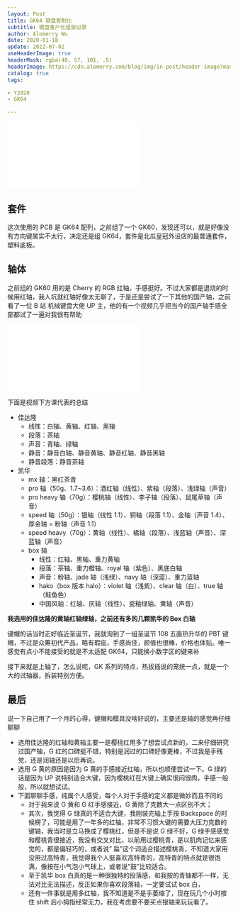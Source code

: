```yaml
---
layout: Post
title: GK64 键盘客制化
subtitle: 键盘客户化组装记录
author: Alomerry Wu
date: 2020-01-18
update: 2022-07-02
useHeaderImage: true
headerMask: rgba(40, 57, 101, .5)
headerImage: https://cdn.alomerry.com/blog/img/in-post/header-image?max=29
catalog: true
tags:

- Y2020
- GK64

---
```



<iframe class="iframe_video" src="//player.bilibili.com/player.html?aid=80671477&cid=138048498&page=1" scrolling="no" border="0" frameborder="no" framespacing="0" allowfullscreen="true"> </iframe>

## 套件

这次使用的 PCB 是 GK64 配列，之前组了一个 GK60，发现还可以，就是好像没有方向键属实不太行，决定还是组 GK64，套件是北瓜皇冠外设店的最普通套件，塑料底板。

## 轴体

之前组的 GK60 用的是 Cherry 的 RGB 红轴，手感挺好。不过大家都是退烧的时候用红轴，我人坑就红轴好像太无聊了，于是还是尝试了一下其他的国产轴，之前看了一位 B 站
机械键盘大佬 UP 主，他的有一个视频几乎把当今的国产轴手感全部都试了一遍对我很有帮助

<iframe class="iframe_video" src="//player.bilibili.com/player.html?aid=54764185&cid=95790433&page=1" scrolling="no" border="0" frameborder="no" framespacing="0" allowfullscreen="true"></iframe>

下面是视频下方课代表的总结

- 佳达隆
  - 线性：白轴、黄轴、红轴、黑轴
  - 段落：茶轴
  - 声音：青轴、绿轴
  - 静音：静音白轴、静音黄轴、静音红轴、静音黑轴
  - 静音段落：静音茶轴
- 凯华
  - mx 轴：黑红茶青
  - pro 轴（50g、1.7~3.6）：酒红轴（线性）、紫轴（段落）、浅绿轴（声音）
  - pro heavy 轴（70g）：樱桃轴（线性）、李子轴（段落）、鼠尾草轴（声音）
  - speed 轴（50g）：银轴（线性 1.1）、铜轴（段落 1.1）、金轴（声音 1.4）、厚金轴 = 粉轴（声音 1.1）
  - speed heavy（70g）：黄轴（线性）、橘轴（段落）、浅蓝轴（声音）、深蓝轴（声音）
  - box 轴
    - 线性：红轴、黑轴、重力黄轴
    - 段落：茶轴、重力橙轴、royal 轴（紫色）、黑底白轴
    - 声音：粉轴、jade 轴（浅绿）、navy 轴（深蓝）、重力蓝轴
    - hako（box 版本 halo）：violet 轴（浅紫）、clear 轴（白）、true 轴（鲑鱼色）
    - 中国风轴：红轴、灰轴（线性）、瓷釉绿轴、黄轴（声音）

**我选用的佳达隆的黄轴红轴绿轴，之前还有多的几颗凯华的 Box 白轴**

键帽的话当时正好临近圣诞节，我就淘到了一组圣诞节 108 五面热升华的 PBT 键帽，不过是众筹初代产品，略有瑕疵，手感尚佳，颜值也很棒，价格也体贴。唯一感觉有点小不能接受的就是不太适配 GK64，只能换小数字区的键来补

接下来就是上轴了，怎么说呢，GK 系列的特点，热拔插说的笼统一点，就是一个大的试轴器，拆装特别方便。

## 最后

说一下自己用了一个月的心得，键帽和模具没啥好说的，主要还是轴的感觉再仔细聊聊

- 选用佳达隆的红轴和黄轴主要一是樱桃红用多了想尝试点新的，二来仔细研究过国产轴，G 红的口碑挺不错，特别是润过的口碑好像更棒，不过我是手残党，还是润轴还是以后再说。
- 选用 G 黄的原因是因为 G 黄的手感接近红轴，所以也顺便尝试一下。G 绿的话是因为 UP 说特别适合大键，因为樱桃红在大键上确实很闷很肉，手感一般般，所以就想试试。
- 下面聊聊手感，纯属个人感受，每个人对于手感的定义都是微妙而且不同的
  - 对于我来说 G 黄和 G 红手感接近，G 黄除了克数大一点区别不大；
  - 其次，我觉得 G 绿真的不适合大键，我刚装完轴上手按 Backspace 的时候楞了，可能是用了一年多的红轴，非常不习惯大键的需要大压力克数的键轴，我当时是立马换成了樱桃红，但是不是说 G 绿不好，G 绿手感感觉和樱桃青很接近，我没有交叉对比，以前用过樱桃青，是以肌肉记忆来感觉的，都是偏轻巧的，或者说”
  扁”这个词适合描述樱桃青，不知道大家用没用过高特青，我觉得我个人挺喜欢高特青的，高特青的特点就是很饱满，像按在小气泡小气球上，或者说”鼓”比较适合。
  - 至于凯华 box 白真的是一种很独特的段落感，和我按的青轴都不一样，无法对比无法描述，反正如果你喜欢段落轴，一定要试试 box 白，
  - 还有一件事就是用多红轴，我不知道是不是手萎缩了，现在玩几个小时按住 shift 后小拇指经常无力，我在考虑要不要买点银轴来玩玩看了。
